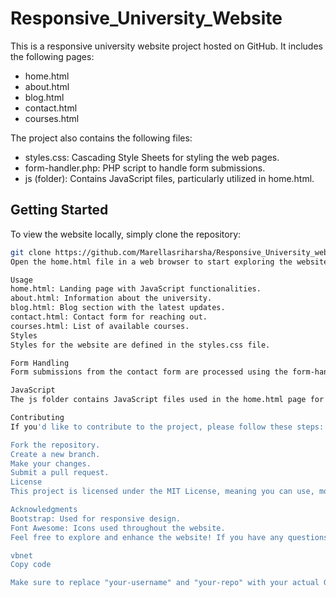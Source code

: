 # Responsive_University_Website

This is a responsive university website project hosted on GitHub. It includes the following pages:

- home.html
- about.html
- blog.html
- contact.html
- courses.html

The project also contains the following files:

- styles.css: Cascading Style Sheets for styling the web pages.
- form-handler.php: PHP script to handle form submissions.
- js (folder): Contains JavaScript files, particularly utilized in home.html.

## Getting Started

To view the website locally, simply clone the repository:

```bash
git clone https://github.com/Marellasriharsha/Responsive_University_website
Open the home.html file in a web browser to start exploring the website.

Usage
home.html: Landing page with JavaScript functionalities.
about.html: Information about the university.
blog.html: Blog section with the latest updates.
contact.html: Contact form for reaching out.
courses.html: List of available courses.
Styles
Styles for the website are defined in the styles.css file.

Form Handling
Form submissions from the contact form are processed using the form-handler.php script.

JavaScript
The js folder contains JavaScript files used in the home.html page for enhanced interactivity.

Contributing
If you'd like to contribute to the project, please follow these steps:

Fork the repository.
Create a new branch.
Make your changes.
Submit a pull request.
License
This project is licensed under the MIT License, meaning you can use, modify, and distribute the code.

Acknowledgments
Bootstrap: Used for responsive design.
Font Awesome: Icons used throughout the website.
Feel free to explore and enhance the website! If you have any questions or issues, please open an issue.

vbnet
Copy code

Make sure to replace "your-username" and "your-repo" with your actual GitHub username and repository name. Additionally, adjust any links or details based on the specific technologies and libraries you've used in your project.




